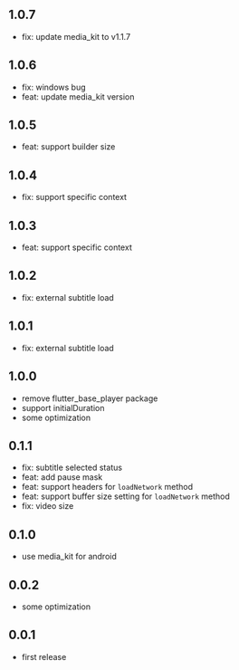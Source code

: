 ## 1.0.7

- fix: update media_kit to v1.1.7

## 1.0.6

- fix: windows bug
- feat: update media_kit version

## 1.0.5

- feat: support builder size

## 1.0.4

- fix: support specific context

## 1.0.3

- feat: support specific context

## 1.0.2

- fix: external subtitle load

## 1.0.1

- fix: external subtitle load

## 1.0.0

- remove flutter_base_player package
- support initialDuration
- some optimization

## 0.1.1

- fix: subtitle selected status
- feat: add pause mask
- feat: support headers for `loadNetwork` method
- feat: support buffer size setting for `loadNetwork` method
- fix: video size

## 0.1.0

- use media_kit for android

## 0.0.2

- some optimization

## 0.0.1

- first release
